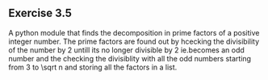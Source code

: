 ## Exercise 3.5
A python module that finds the decomposition in prime factors of a positive integer number. 
The prime factors are found out by hcecking the divisibility of the number by 2 untill its no longer divisible by 2 ie.becomes an odd number and the checking the divisiblity with all the odd numbers starting from 3 to \sqrt n and storing all the factors in a list. 
